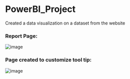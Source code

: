 # PowerBI_Project
Created a data visualization on a dataset from the website


### Report Page: 

![image](https://user-images.githubusercontent.com/111883941/200113780-514e30c0-921b-45f2-ae26-c950f343b559.png)

### Page created to customize tool tip: 

![image](https://user-images.githubusercontent.com/111883941/200113791-fa7d7e23-b25d-4eaa-b2f0-28253ca64e10.png)

